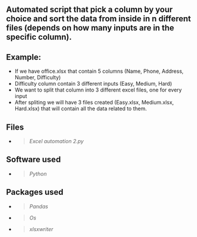 ## Automated script that pick a column by your choice and sort the data from inside in n different files (depends on how many inputs are in the specific column).
## Example:
- If we have office.xlsx that contain 5 columns (Name, Phone, Address, Number, Difficulty)
- Difficulty column contain 3 different inputs (Easy, Medium, Hard)
- We want to split that column into 3 different excel files, one for every input
- After spliting we will have 3 files created (Easy.xlsx, Medium.xlsx, Hard.xlsx)  that will contain all the data related to them.

## Files
* > *Excel automation 2.py*

## Software used
* > *Python*

## Packages used
* > *Pandas*
* > *Os*
* > *xlsxwriter*
